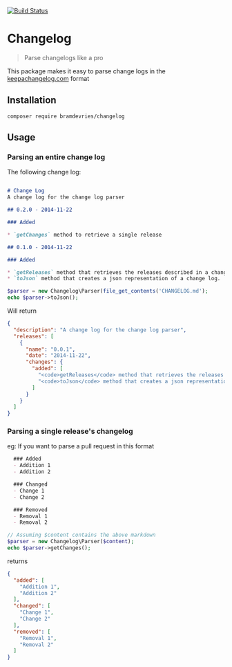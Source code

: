 [![Build Status](https://travis-ci.org/bramdevries/changelog.svg?branch=master)](https://travis-ci.org/bramdevries/changelog)

# Changelog
> Parse changelogs like a pro

This package makes it easy to parse change logs in the [keepachangelog.com](http://keepachangelog.com/) format

## Installation

`composer require bramdevries/changelog`

## Usage

### Parsing an entire change log

The following change log:

  ```md

  # Change Log
  A change log for the change log parser

  ## 0.2.0 - 2014-11-22

  ### Added

  * `getChanges` method to retrieve a single release

  ## 0.1.0 - 2014-11-22

  ### Added

  * `getReleases` method that retrieves the releases described in a change log
  * `toJson` method that creates a json representation of a change log.

  ```

```php
$parser = new Changelog\Parser(file_get_contents('CHANGELOG.md');
echo $parser->toJson();
```

Will return

```json
{
  "description": "A change log for the change log parser",
  "releases": [
    {
      "name": "0.0.1",
      "date": "2014-11-22",
      "changes": {
        "added": [
          "<code>getReleases</code> method that retrieves the releases described in a change log",
          "<code>toJson</code> method that creates a json representation of a change log."
        ]
      }
    }
  ]
}
```

### Parsing a single release's changelog

eg: If you want to parse a pull request in this format

```md
  ### Added
  - Addition 1
  - Addition 2

  ### Changed
  - Change 1
  - Change 2

  ### Removed
  - Removal 1
  - Removal 2
```

```php
// Assuming $content contains the above markdown
$parser = new Changelog\Parser($content);
echo $parser->getChanges();
```

returns

```json
{
  "added": [
    "Addition 1",
    "Addition 2"
  ],
  "changed": [
    "Change 1",
    "Change 2"
  ],
  "removed": [
    "Removal 1",
    "Removal 2"
  ]
}
```
